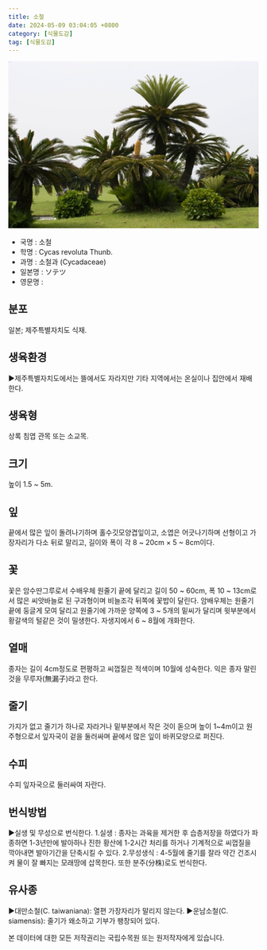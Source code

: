 ```yaml
---
title: 소철
date: 2024-05-09 03:04:05 +0800
category: [식물도감]
tag: [식물도감]
---
```




![소철](/assets/img/fileUpload/plants/basic/Cycadaceae/Cycas/14895/14895_1_th2.jpg)
- 국명 : 소철
- 학명 : Cycas revoluta Thunb.
- 과명 : 소철과 (Cycadaceae)
- 일본명 : ソテツ
- 영문명 : 


## 분포
일본; 제주특별자치도 식재.
## 생육환경
▶제주특별자치도에서는 뜰에서도 자라지만 기타 지역에서는 온실이나 집안에서 재배한다.
## 생육형
상록 침엽 관목 또는 소교목.
## 크기
높이 1.5 ~ 5m.
## 잎
끝에서 많은 잎이 돌려나기하며 홀수깃모양겹잎이고, 소엽은 어긋나기하며 선형이고 가장자리가 다소 뒤로 말리고, 길이와 폭이 각 8 ~ 20cm × 5 ~ 8cm이다.
## 꽃
꽃은 암수딴그루로서 수배우체 원줄기 끝에 달리고 길이 50 ~ 60cm, 폭 10 ~ 13cm로서 많은 씨앗바늘로 된 구과형이며 비늘조각 뒤쪽에 꽃밥이 달린다. 암배우체는 원줄기 끝에 둥글게 모여 달리고 원줄기에 가까운 양쪽에 3 ~ 5개의 밑씨가 달리며 윗부분에서 황갈색의 털같은 것이 밀생한다. 자생지에서 6 ~ 8월에 개화한다.
## 열매
종자는 길이 4cm정도로 편평하고 씨껍질은 적색이며 10월에 성숙한다. 익은 종자 말린 것을 무루자(無漏子)라고 한다.
## 줄기
가지가 없고 줄기가 하나로 자라거나 밑부분에서 작은 것이 돋으며 높이 1~4m이고 원주형으로서 잎자국이 겉을 둘러싸며 끝에서 많은 잎이 바퀴모양으로 퍼진다.
## 수피
수피 잎자국으로 둘러싸여 자란다.
## 번식방법
▶실생 및 무성으로 번식한다. 
1.실생 : 종자는 과육을 제거한 후 습층저장을 하였다가 파종하면 1-3년만에 발아하나 진한 황산에 1-2시간 처리를 하거나 기계적으로 씨껍질을 깍아내면 발아기간을 단축시킬 수 있다.
2.무성생식 : 4-5월에 줄기를 잘라 약간 건조시켜 물이 잘 빠지는 모래땅에 삽목한다. 또한 분주(分株)로도 번식한다.
## 유사종
▶대만소철(C. taiwaniana): 열편 가장자리가 말리지 않는다.
▶운남소철(C. siamensis): 줄기가 왜소하고 기부가 팽창되어 있다.






본 데이터에 대한 모든 저작권리는 국립수목원 또는 원저작자에게 있습니다.
